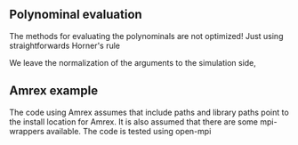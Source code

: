 





## Polynominal evaluation

The methods for evaluating the polynominals are not
optimized! Just using straightforwards Horner's rule

We leave the normalization of the arguments to the simulation side,

## Amrex example

The code using Amrex assumes that include paths and library paths 
point to the install location for Amrex. It is also assumed that there are some
mpi-wrappers available. The code is tested using open-mpi 
